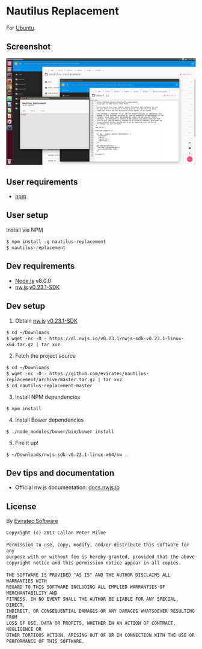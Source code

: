# Nautilus Replacement

For [Ubuntu](https://www.ubuntu.com/).

## Screenshot

![alt text](https://github.com/eviratec/nautilus-replacement/raw/master/screenshot.png "Screenshot")

## User requirements

- [npm](https://www.npmjs.com)

## User setup

Install via NPM
```shell
$ npm install -g nautilus-replacement
$ nautilus-replacement
```

## Dev requirements

- [Node.js](https://www.nodejs.org) v8.0.0
- [nw.js](https://nwjs.io/) [v0.23.1-SDK](https://nwjs.io/downloads/)

## Dev setup

1. Obtain [nw.js](https://nwjs.io/) [v0.23.1-SDK](https://dl.nwjs.io/v0.23.1/nwjs-sdk-v0.23.1-linux-x64.tar.gz)
```shell
$ cd ~/Downloads
$ wget -nc -O - https://dl.nwjs.io/v0.23.1/nwjs-sdk-v0.23.1-linux-x64.tar.gz | tar xvz
```
2. Fetch the project source
```shell
$ cd ~/Downloads
$ wget -nc -O - https://github.com/eviratec/nautilus-replacement/archive/master.tar.gz | tar xvz
$ cd nautilus-replacement-master
```
3. Install NPM dependencies
```shell
$ npm install
```
4. Install Bower dependencies
```shell
$ ./node_modules/bower/bin/bower install
```
5. Fire it up!
```shell
$ ~/Downloads/nwjs-sdk-v0.23.1-linux-x64/nw .
```

## Dev tips and documentation

- Official nw.js documentation: [docs.nwjs.io](http://docs.nwjs.io/en/latest/)

## License

By [Eviratec Software](https://www.eviratec.com.au)

```
Copyright (c) 2017 Callan Peter Milne

Permission to use, copy, modify, and/or distribute this software for any
purpose with or without fee is hereby granted, provided that the above
copyright notice and this permission notice appear in all copies.

THE SOFTWARE IS PROVIDED "AS IS" AND THE AUTHOR DISCLAIMS ALL WARRANTIES WITH
REGARD TO THIS SOFTWARE INCLUDING ALL IMPLIED WARRANTIES OF MERCHANTABILITY AND
FITNESS. IN NO EVENT SHALL THE AUTHOR BE LIABLE FOR ANY SPECIAL, DIRECT,
INDIRECT, OR CONSEQUENTIAL DAMAGES OR ANY DAMAGES WHATSOEVER RESULTING FROM
LOSS OF USE, DATA OR PROFITS, WHETHER IN AN ACTION OF CONTRACT, NEGLIGENCE OR
OTHER TORTIOUS ACTION, ARISING OUT OF OR IN CONNECTION WITH THE USE OR
PERFORMANCE OF THIS SOFTWARE.
```
